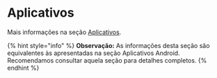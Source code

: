 # Aplicativos

Mais informações na seção [Aplicativos](../editar-politica-android/aplicativos/).

{% hint style="info" %}
**Observação:** As informações desta seção são equivalentes às apresentadas na seção Aplicativos Android. Recomendamos consultar aquela seção para detalhes completos.
{% endhint %}
